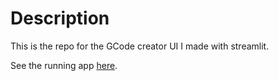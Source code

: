 # Description

This is the repo for the GCode creator UI I made with streamlit.

See the running app [here](https://share.streamlit.io/colinbousige/streamgcode/GCode.py).

